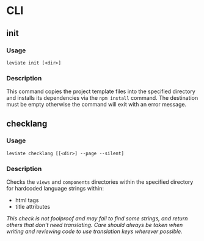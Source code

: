 # CLI

## init

### Usage

```shell
leviate init [<dir>]
```

### Description
This command copies the project template files into the specified directory and installs its dependencies via the `npm install` command. 
The destination must be empty otherwise the command will exit with an error message.


## checklang
### Usage

```shell
leviate checklang [[<dir>] --page --silent]
```

### Description
Checks the `views` and `components` directories within the specified directory for hardcoded language strings within:
- html tags
- title attributes

*This check is not foolproof and may fail to find some strings, and return others that don't need translating.*
*Care should always be taken when writing and reviewing code to use translation keys wherever possible.*


